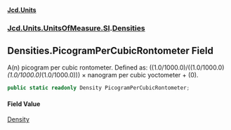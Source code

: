 #### [Jcd.Units](index.md 'index')
### [Jcd.Units.UnitsOfMeasure.SI](Jcd.Units.UnitsOfMeasure.SI.md 'Jcd.Units.UnitsOfMeasure.SI').[Densities](Densities.md 'Jcd.Units.UnitsOfMeasure.SI.Densities')

## Densities.PicogramPerCubicRontometer Field

A(n) picogram per cubic rontometer. Defined as: ((1.0/1000.0)/((1.0/1000.0)*(1.0/1000.0)*(1.0/1000.0))) × nanogram per cubic yoctometer + (0).

```csharp
public static readonly Density PicogramPerCubicRontometer;
```

#### Field Value
[Density](Density.md 'Jcd.Units.UnitTypes.Density')